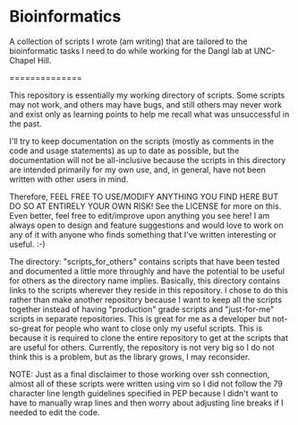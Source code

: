 Bioinformatics
==============

A collection of scripts I wrote (am writing) that are tailored to the bioinformatic tasks I need to do while working for the Dangl lab at UNC-Chapel Hill.

==============

This repository is essentially my working directory of scripts. Some scripts may not work, and others may have bugs, and still others may never work and exist only as learning points to help me recall what was unsuccessful in the past. 

I'll try to keep documentation on the scripts (mostly as comments in the code and usage statements) as up to date as possible, but the documentation will not be all-inclusive because the scripts in this directory are intended primarily for my own use, and, in general, have not been written with other users in mind.

Therefore, FEEL FREE TO USE/MODIFY ANYTHING YOU FIND HERE BUT DO SO AT ENTIRELY YOUR OWN RISK! See the LICENSE for more on this. Even better, feel free to edit/improve upon anything you see here! I am always open to design and feature suggestions and would love to work on any of it with anyone who finds something that I've written interesting or useful. :-)

The directory: "scripts_for_others" contains scripts that have been tested and documented a little more throughly and have the potential to be useful for others as the directory name implies. Basically, this directory contains links to the scripts wherever they reside in this repository. I chose to do this rather than make another repository because I want to keep all the scripts together instead of having "production" grade scripts and "just-for-me" scripts in separate repositories. This is great for me as a developer but not-so-great for people who want to close only my useful scripts. This is because it is required to clone the entire repository to get at the scripts that are useful for others. Currently, the repository is not very big so I do not think this is a problem, but as the library grows, I may reconsider.

NOTE: Just as a final disclaimer to those working over ssh connection, almost all of these scripts were written using vim so I did not follow the 79 character line length guidelines specified in PEP because I didn't want to have to manually wrap lines and then worry about adjusting line breaks if I needed to edit the code.  
